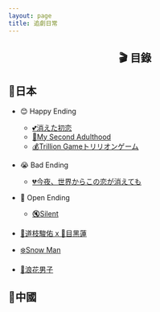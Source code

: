 ```yaml
---
layout: page
title: 追劇日常
---
```


<h2 id="目錄" style="text-align: center;"><strong>🎬 目錄</strong></h2>

## 🎥**日本**
- 😊 Happy Ending
    - [💕消えた初恋](/Hazel-the-Cat/jekyll/update/2025/07/23/被擦掉的初戀.html)
    - [💖My Second Adulthood](/Hazel-the-Cat/jekyll/update/2025/07/23/My-Second-Adulthood.html)
    - [💰Trillion Gameトリリオンゲーム](/Hazel-the-Cat/jekyll/update/2025/07/23/Trillion-Game.html)
- 😭 Bad Ending
    - [💔今夜、世界からこの恋が消えても](/Hazel-the-Cat/jekyll/update/2025/07/23/即使-今晚這份戀情會從世界上消失.html)
- 🤔 Open Ending
    - [🔇Silent](/Hazel-the-Cat/jekyll/update/2025/07/23/Silent.html)

- [🤍道枝駿佑 x 🖤目黑蓮](/Hazel-the-Cat/jekyll/update/2025/07/25/MichiAndMeme.html)
- [❄️Snow Man](/Hazel-the-Cat/jekyll/update/2025/07/25/Snow-Man.html)
- [🌸浪花男子](/Hazel-the-Cat/jekyll/update/2025/07/25/Naniwa-Danshi.html)

## 🎥**中國**

